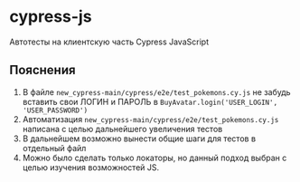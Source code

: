 # cypress-js
Автотесты на клиентскую часть Cypress JavaScript

## Пояснения
1. В файле `new_cypress-main/cypress/e2e/test_pokemons.cy.js` не забудь вставить свои ЛОГИН и ПАРОЛЬ в `BuyAvatar.login('USER_LOGIN', 'USER_PASSWORD')`
2. Автоматизация `new_cypress-main/cypress/e2e/test_pokemons.cy.js` написана с целью дальнейшего увеличения тестов
3. В дальнейшем возможно вынести общие шаги для тестов в отдельный файл
4. Можно было сделать только локаторы, но данный подход выбран с целью изучения возможностей JS.
